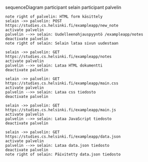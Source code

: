sequenceDiagram
    participant selain 
    participant palvelin 
    
    note right of palvelin: HTML form käsittely
    selain ->> palvelin: POST https://studies.cs.helsinki.fi/exampleapp/new_note
    activate palvelin
    palvelin -->> selain: Uudelleenohjauspyyntö /exampleapp/notes
    deactivate palvelin 
    note right of selain: Selain lataa sivun uudestaan

    selain ->> palvelin: GET https://studies.cs.helsinki.fi/exampleapp/notes
    activate palvelin
    palvelin -->> selain: Lataa HTML dokumentti
    deactivate palvelin 

    selain ->> palvelin: GET https://studies.cs.helsinki.fi/exampleapp/main.css
    activate palvelin
    palvelin -->> selain: Lataa css tiedosto
    deactivate palvelin 

    selain ->> palvelin: GET https://studies.cs.helsinki.fi/exampleapp/main.js
    activate palvelin
    palvelin -->> selain: Lataa JavaScript tiedosto
    deactivate palvelin 

    selain ->> palvelin: GET https://studies.cs.helsinki.fi/exampleapp/data.json
    activate palvelin
    palvelin -->> selain: Lataa data.json tiedosto 
    deactivate palvelin 
    note right of selain: Päivitetty data.json tiedosto    
